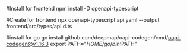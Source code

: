 #Install for frontend 
npm install -D openapi-typescript

#Create for frontend 
npx openapi-typescript api.yaml --output frontend/src/types/api.d.ts

#install for go
go install github.com/deepmap/oapi-codegen/cmd/oapi-codegen@v1.16.3
export PATH="$HOME/go/bin:$PATH"

